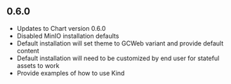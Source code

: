 ## 0.6.0

- Updates to Chart version 0.6.0
- Disabled MinIO installation defaults
- Default installation will set theme to GCWeb variant and provide default content
- Default installation will need to be customized by end user for stateful assets to work
- Provide examples of how to use Kind
